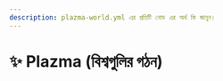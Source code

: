 ```yaml
---
description: plazma-world.yml এর প্রতিটি নোড এর অর্থ কি জানুন।
---
```


# ✨ Plazma (বিশ্বগুলির গঠন)
